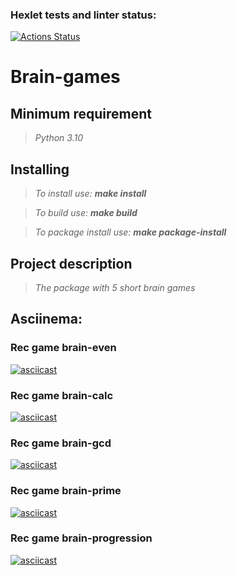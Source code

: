 ### Hexlet tests and linter status:
[![Actions Status](https://github.com/YAV88/python-project-49/workflows/hexlet-check/badge.svg)](https://github.com/YAV88/python-project-49/actions)

# Brain-games


## Minimum requirement 

> _Python 3.10_

## Installing

> _To install use: **make install**_

> _To build use: **make build**_

> _To package install use: **make package-install**_


## Project description

> _The package with 5 short brain games_


## Asciinema:

### Rec game brain-even

[![asciicast](https://asciinema.org/a/oxx2u0rGZ2BgeEdLOytlL8BYZ.svg)](https://asciinema.org/a/oxx2u0rGZ2BgeEdLOytlL8BYZ)

### Rec game brain-calc

[![asciicast](https://asciinema.org/a/OawMGVywxWMuGPxEHmmt0pID5.svg)](https://asciinema.org/a/OawMGVywxWMuGPxEHmmt0pID5)

### Rec game brain-gcd

[![asciicast](https://asciinema.org/a/EC0fyG4QnQY9ZTRPW7aqkspZ4.svg)](https://asciinema.org/a/EC0fyG4QnQY9ZTRPW7aqkspZ4)

### Rec game brain-prime

[![asciicast](https://asciinema.org/a/Mdy2YWQhWx2q2AZQRW62JC5Ma.svg)](https://asciinema.org/a/Mdy2YWQhWx2q2AZQRW62JC5Ma)

### Rec game brain-progression

[![asciicast](https://asciinema.org/a/FsVEy2vm1NgvszOkPe0x4x2xG.svg)](https://asciinema.org/a/FsVEy2vm1NgvszOkPe0x4x2xG)